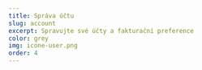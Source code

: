 ```yaml
---
title: Správa účtu
slug: account
excerpt: Spravujte své účty a fakturační preference
color: grey
img: icone-user.png
order: 4
---
```

